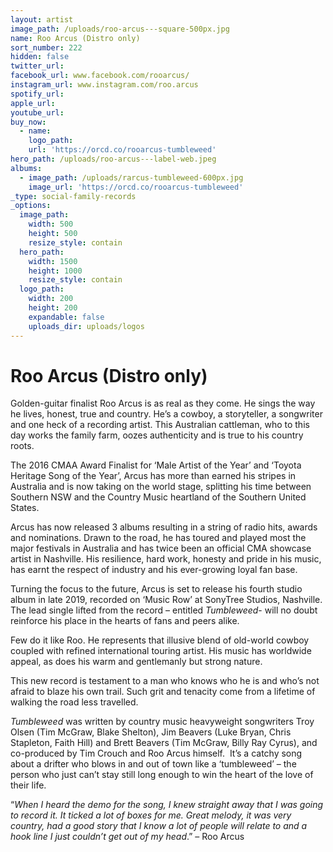 ```yaml
---
layout: artist
image_path: /uploads/roo-arcus---square-500px.jpg
name: Roo Arcus (Distro only)
sort_number: 222
hidden: false
twitter_url:
facebook_url: www.facebook.com/rooarcus/
instagram_url: www.instagram.com/roo.arcus
spotify_url:
apple_url:
youtube_url:
buy_now:
  - name:
    logo_path:
    url: 'https://orcd.co/rooarcus-tumbleweed'
hero_path: /uploads/roo-arcus---label-web.jpeg
albums:
  - image_path: /uploads/rarcus-tumbleweed-600px.jpg
    image_url: 'https://orcd.co/rooarcus-tumbleweed'
_type: social-family-records
_options:
  image_path:
    width: 500
    height: 500
    resize_style: contain
  hero_path:
    width: 1500
    height: 1000
    resize_style: contain
  logo_path:
    width: 200
    height: 200
    expandable: false
    uploads_dir: uploads/logos
---
```


# **Roo Arcus (Distro only)**

Golden-guitar finalist Roo Arcus is as real as they come. He sings the way he lives, honest, true and country. He’s a cowboy, a storyteller, a songwriter and one heck of a recording artist. This Australian cattleman, who to this day works the family farm, oozes authenticity and is true to his country roots.

The 2016 CMAA Award Finalist for ‘Male Artist of the Year’ and ‘Toyota Heritage Song of the Year’, Arcus has more than earned his stripes in Australia and is now taking on the world stage, splitting his time between Southern NSW and the Country Music heartland of the Southern United States.

Arcus has now released 3 albums resulting in a string of radio hits, awards and nominations. Drawn to the road, he has toured and played most the major festivals in Australia and has twice been an official CMA showcase artist in Nashville. His resilience, hard work, honesty and pride in his music, has earnt the respect of industry and his ever-growing loyal fan base.

Turning the focus to the future, Arcus is set to release his fourth studio album in late 2019, recorded on ‘Music Row’ at SonyTree Studios, Nashville. The lead single lifted from the record – entitled *Tumbleweed*\- will no doubt reinforce his place in the hearts of fans and peers alike.

Few do it like Roo. He represents that illusive blend of old-world cowboy coupled with refined international touring artist. His music has worldwide appeal, as does his warm and gentlemanly but strong nature.&nbsp;

This new record is testament to a man who knows who he is and who’s not afraid to blaze his own trail. Such grit and tenacity come from a lifetime of walking the road less travelled.

*Tumbleweed* was written by country music heavyweight songwriters Troy Olsen (Tim McGraw, Blake Shelton), Jim Beavers (Luke Bryan, Chris Stapleton, Faith Hill) and Brett Beavers (Tim McGraw, Billy Ray Cyrus), and co-produced by Tim Crouch and Roo Arcus himself.&nbsp; It’s a catchy song about a drifter who blows in and out of town like a ‘tumbleweed’ – the person who just can’t stay still long enough to win the heart of the love of their life.&nbsp;

“*When I heard the demo for the song, I knew straight away that I was going to record it. It ticked a lot of boxes for me. Great melody, it was very country, had a good story that I know a lot of people will relate to and a hook line I just couldn’t get out of my head*.” – Roo Arcus